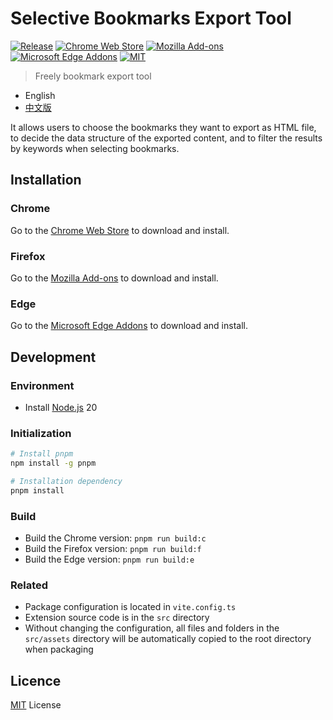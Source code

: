 # Selective Bookmarks Export Tool

[![Release](https://img.shields.io/github/v/release/LightAPIs/free-export-bookmarks.svg?color=orange)](https://github.com/LightAPIs/free-export-bookmarks/releases/latest) [![Chrome Web Store](https://img.shields.io/chrome-web-store/v/dkbihgadoohejmlhpffffbmbhmkhjbfi?maxAge=86400)](https://chrome.google.com/webstore/detail/selective-bookmarks-export-tool/dkbihgadoohejmlhpffffbmbhmkhjbfi) [![Mozilla Add-ons](https://img.shields.io/amo/v/bookmarks-export-tool)](https://addons.mozilla.org/en-US/firefox/addon/bookmarks-export-tool/) [![Microsoft Edge Addons](https://img.shields.io/badge/-edge_addons-blue.svg)](https://microsoftedge.microsoft.com/addons/detail/eedggiamkopgoloilafiinldaablcohj) [![MIT](https://img.shields.io/badge/license-MIT-green)](/LICENSE)

> Freely bookmark export tool

- English
- [中文版](/README_CN.md)

It allows users to choose the bookmarks they want to export as HTML file, to decide the data structure of the exported content, and to filter the results by keywords when selecting bookmarks.

## Installation

### Chrome

Go to the [Chrome Web Store](https://chrome.google.com/webstore/detail/selective-bookmarks-export-tool/dkbihgadoohejmlhpffffbmbhmkhjbfi) to download and install.

### Firefox

Go to the [Mozilla Add-ons](https://addons.mozilla.org/en-US/firefox/addon/bookmarks-export-tool/) to download and install.

### Edge

Go to the [Microsoft Edge Addons](https://microsoftedge.microsoft.com/addons/detail/eedggiamkopgoloilafiinldaablcohj) to download and install.

## Development

### Environment

- Install [Node.js](https://nodejs.org/) 20

### Initialization

```bash
# Install pnpm
npm install -g pnpm

# Installation dependency
pnpm install
```

### Build

- Build the Chrome version: `pnpm run build:c`
- Build the Firefox version: `pnpm run build:f`
- Build the Edge version: `pnpm run build:e`

### Related

- Package configuration is located in `vite.config.ts`
- Extension source code is in the `src` directory
- Without changing the configuration, all files and folders in the `src/assets` directory will be automatically copied to the root directory when packaging

## Licence

[MIT](/LICENSE) License

